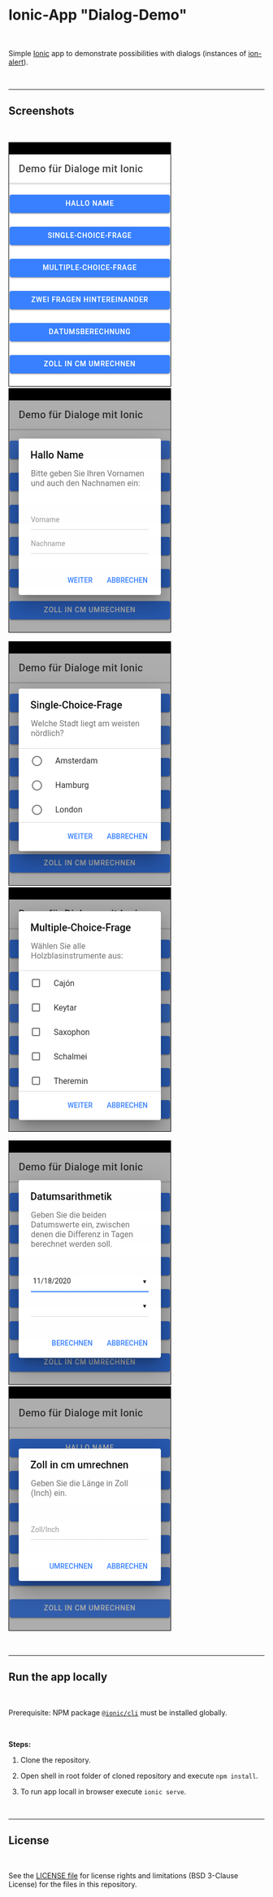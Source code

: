 # Ionic-App "Dialog-Demo" #

<br>

Simple [Ionic](https://ionicframework.com) app to demonstrate possibilities with
dialogs (instances of [ion-alert](https://ionicframework.com/docs/api/alert)).

<br>

----

## Screenshots ##

<br>

![Screenshot 1](screenshot_1.png) &nbsp; ![Screenshot 2](screenshot_2.png)

![Screenshot 3](screenshot_3.png) &nbsp; ![Screenshot 4](screenshot_4.png)

![Screenshot 5](screenshot_5.png) &nbsp; ![Screenshot 6](screenshot_6.png)

<br>

----

## Run the app locally ##

<br>

Prerequisite: NPM package [`@ionic/cli`](https://www.npmjs.com/package/@ionic/cli) must be installed globally.

<br>

**Steps:**

1. Clone the repository.

2. Open shell in root folder of cloned repository and execute `npm install`.

3. To run app locall in browser execute `ionic serve`.

<br>

----

## License ##

<br>

See the [LICENSE file](LICENSE.md) for license rights and limitations (BSD 3-Clause License) for the files in this repository.

<br>
